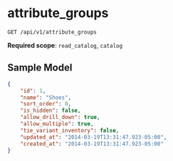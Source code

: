 attribute_groups
================

```shell
GET /api/v1/attribute_groups
```

**Required scope**: `read_catalog`, `catalog`

Sample Model
------------

```json
{
	"id": 1,
	"name": "Shoes",
	"sort_order": 0,
	"is_hidden": false,
	"allow_drill_down": true,
	"allow_multiple": true,
	"tie_variant_inventory": false,
	"updated_at": "2014-03-19T13:31:47.923-05:00",
	"created_at": "2014-03-19T13:31:47.923-05:00"
}
```